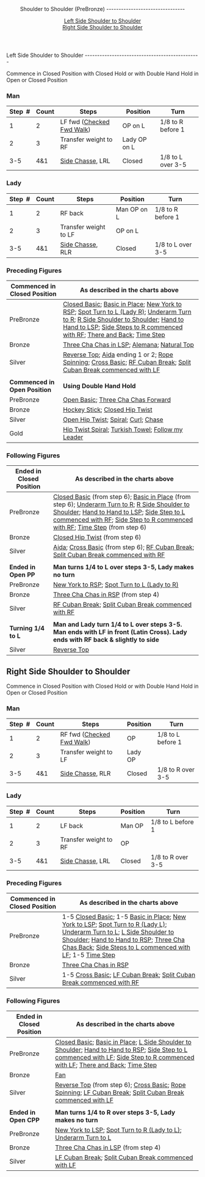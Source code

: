 <header>Shoulder to Shoulder (PreBronze)
--------------------------------

[Left Side Shoulder to Shoulder](#left)  
 [Right Side Shoulder to Shoulder](#right)

 </header><a id="left">Left Side Shoulder to Shoulder</a>
-----------------------------------------------

Commence in Closed Position with Closed Hold or with Double Hand Hold in Open or Closed Position

### Man

 | **Step<span style="color:white">\_</span>\#** | **Count** | **Steps** | **Position** | **Turn** |
|---|---|---|---|---|
| 1 | 2 | LF fwd ([Checked Fwd Walk](../technique/cr_checked_fwd_walk.md)) | OP on L | 1/8 to R before 1 |
| 2 | 3 | Transfer weight to RF | Lady OP on L |  |
| 3-5 | 4&amp;1 | [Side Chasse](../technique/c_side_chasse.md), LRL | Closed | 1/8 to L over 3-5 |

### Lady

 | ****Step<span style="color:white">\_</span>\#**** | **Count** | **Steps** | **Position** | **Turn** |
|---|---|---|---|---|
| 1 | 2 | RF back | Man OP on L | 1/8 to R before 1 |
| 2 | 3 | Transfer weight to LF | OP on L |  |
| 3-5 | 4&amp;1 | [Side Chasse](../technique/c_side_chasse.md), RLR | Closed | 1/8 to L over 3-5 |

### Preceding Figures

 | **Commenced in Closed Position** | **As described in the charts above** |
|---|---|
| PreBronze | [Closed Basic](closed_basic.md); [Basic in Place](basic_in_place.md); [New York to RSP](new_york.md); [Spot Turn to L (Lady R)](spot_turn.md); [Underarm Turn to R](underarm_turn.md); [R Side Shoulder to Shoulder](shoulder_to_shoulder.md); [Hand to Hand to LSP](hand_to_hand.md); [Side Steps to R commenced with RF](side_step.md); [There and Back](there_and_back.md); [Time Step](time_step.md) |
| Bronze | [Three Cha Chas in LSP](three_cha_chas_in_RSP_LSP.md#lsp); [Alemana](alemana.md); [Natural Top](natural_top.md) |
| Silver | [Reverse Top](reverse_top.md); [Aida](aida.md) ending 1 or 2; [Rope Spinning](rope_spinning.md); [Cross Basic](cross_basic.md); [RF Cuban Break](cuban_breaks.md); [Split Cuban Break commenced with LF](cuban_breaks.md) |
|  |  |
| **Commenced in Open Position** | **Using Double Hand Hold** |
| PreBronze | [Open Basic](open_basic.md); [Three Cha Chas Forward](three_cha_chas_fwd_back.md#fwd) |
| Bronze | [Hockey Stick](hockey_stick.md); [Closed Hip Twist](closed_hip.md) |
| Silver | [Open Hip Twist](open_hip.md); [Spiral](spiral.md); [Curl](curl.md); [Chase](chase.md) |
| Gold | [Hip Twist Spiral](hip_spiral.md); [Turkish Towel](turkish_towel.md); [Follow my Leader](follow_leader.md) |

### Following Figures

 | **Ended in Closed Position** | **As described in the charts above** |
|---|---|
| PreBronze | [Closed Basic](closed_basic.md) (from step 6); [Basic in Place](basic_in_place.md) (from step 6); [Underarm Turn to R](spot_turn.md); [R Side Shoulder to Shoulder](shoulder_to_shoulder.md); [Hand to Hand to LSP](hand_to_hand.md); [Side Step to L commenced with RF](side_step.md); [Side Step to R commenced with RF](side_step.md); [Time Step](time_step.md) (from step 6) |
| Bronze | [Closed Hip Twist](closed_hip.md) (from step 6) |
| Silver | [Aida](aida.md); [Cross Basic](cross_basic.md) (from step 6); [RF Cuban Break](cuban_breaks.md); [Split Cuban Break commenced with RF](cuban_breaks.md#split) |
|  |  |
| **Ended in Open PP** | **Man turns 1/4 to L over steps 3-5, Lady makes no turn** |
| PreBronze | [New York to RSP](new_york.md); [Spot Turn to L (Lady to R)](spot_turn.md) |
| Bronze | [Three Cha Chas in RSP](three_cha_chas_in_RSP_LSP.md#rsp) (from step 4) |
| Silver | [RF Cuban Break](cuban_breaks.md); [Split Cuban Break commenced with RF](cuban_breaks.md#split) |
|  |  |
| **Turning 1/4 to L** | **Man and Lady turn 1/4 to L over steps 3-5. Man ends with LF in front (Latin Cross). Lady ends with RF back &amp; slightly to side** |
| Silver | [Reverse Top](reverse_top.md) |

<a id="right">Right Side Shoulder to Shoulder</a>
-------------------------------------------------

Commence in Closed Position with Closed Hold or with Double Hand Hold in Open or Closed Position

### Man

 | **Step<span style="color:white">\_</span>\#** | **Count** | **Steps** | **Position** | **Turn** |
|---|---|---|---|---|
| 1 | 2 | RF fwd ([Checked Fwd Walk](../technique/cr_checked_fwd_walk.md)) | OP | 1/8 to L before 1 |
| 2 | 3 | Transfer weight to LF | Lady OP |  |
| 3-5 | 4&amp;1 | [Side Chasse](../technique/c_side_chasse.md), RLR | Closed | 1/8 to R over 3-5 |

### Lady

 | ****Step<span style="color:white">\_</span>\#**** | **Count** | **Steps** | **Position** | **Turn** |
|---|---|---|---|---|
| 1 | 2 | LF back | Man OP | 1/8 to L before 1 |
| 2 | 3 | Transfer weight to RF | OP |  |
| 3-5 | 4&amp;1 | [Side Chasse](../technique/c_side_chasse.md), LRL | Closed | 1/8 to R over 3-5 |

### Preceding Figures

 | **Commenced in Closed Position** | **As described in the charts above** |
|---|---|
| PreBronze | 1-5 [Closed Basic](closed_basic.md); 1-5 [Basic in Place](basic_in_place.md); [New York to LSP](new_york.md); [Spot Turn to R (Lady L)](spot_turn.md); [Underarm Turn to L](underarm_turn.md); [L Side Shoulder to Shoulder](shoulder_to_shoulder.md); [Hand to Hand to RSP](hand_to_hand.md); [Three Cha Chas Back](three_cha_chas_fwd_back.md#back); [Side Steps to L commenced with LF](side_step.md); 1-5 [Time Step](time_step.md) |
| Bronze | [Three Cha Chas in RSP](three_cha_chas_in_RSP_LSP.md#rsp) |
| Silver | 1-5 [Cross Basic](cross_basic.md); [LF Cuban Break](cuban_breaks.md); [Split Cuban Break commenced with RF](cuban_breaks.md) |

### Following Figures

 | **Ended in Closed Position** | **As described in the charts above** |
|---|---|
| PreBronze | [Closed Basic](closed_basic.md); [Basic in Place](basic_in_place.md); [L Side Shoulder to Shoulder](shoulder_to_shoulder.md); [Hand to Hand to RSP](hand_to_hand.md); [Side Step to L commenced with LF](side_step.md); [Side Step to R commenced with LF](side_step.md); [There and Back](there_and_back.md); [Time Step](time_step.md) |
| Bronze | [Fan](fan.md) |
| Silver | [Reverse Top](reverse_top.md) (from step 6); [Cross Basic](cross_basic.md); [Rope Spinning](rope_spinning.md); [LF Cuban Break](cuban_breaks.md); [Split Cuban Break commenced with LF](cuban_breaks.md#split) |
|  |  |
| **Ended in Open CPP** | **Man turns 1/4 to R over steps 3-5, Lady makes no turn** |
| PreBronze | [New York to LSP](new_york.md); [Spot Turn to R (Lady to L)](spot_turn.md); [Underarm Turn to L](underarm_turn.md) |
| Bronze | [Three Cha Chas in LSP](three_cha_chas_in_RSP_LSP.md#lsp) (from step 4) |
| Silver | [LF Cuban Break](cuban_breaks.md); [Split Cuban Break commenced with LF](cuban_breaks.md#split) |